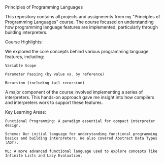 Principles of Programming Languages

This repository contains all projects and assignments from my "Principles of Programming Languages" course. The course focused on understanding how programming language features are implemented, particularly through building interpreters.

Course Highlights:

We explored the core concepts behind various programming language features, including:

    Variable Scope

    Parameter Passing (by value vs. by reference)

    Recursion (including tail recursion)

A major component of the course involved implementing a series of interpreters. This hands-on approach gave me insight into how compilers and interpreters work to support these features.

Key Learning Areas:

    Functional Programming: A paradigm essential for compact interpreter design.

    Scheme: Our initial language for understanding functional programming basics and building interpreters. We also covered Abstract Data Types (ADT).

    ML: A more advanced functional language used to explore concepts like Infinite Lists and Lazy Evaluation.
